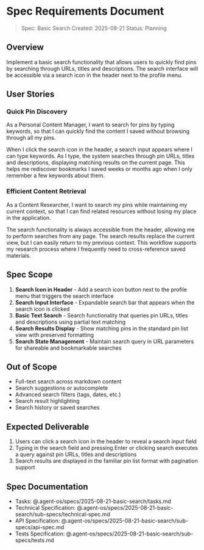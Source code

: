# Spec Requirements Document

> Spec: Basic Search
> Created: 2025-08-21
> Status: Planning

## Overview

Implement a basic search functionality that allows users to quickly find pins by searching through URLs, titles and descriptions. The search interface will be accessible via a search icon in the header next to the profile menu.

## User Stories

### Quick Pin Discovery

As a Personal Content Manager, I want to search for pins by typing keywords, so that I can quickly find the content I saved without browsing through all my pins.

When I click the search icon in the header, a search input appears where I can type keywords. As I type, the system searches through pin URLs, titles and descriptions, displaying matching results on the current page. This helps me rediscover bookmarks I saved weeks or months ago when I only remember a few keywords about them.

### Efficient Content Retrieval

As a Content Researcher, I want to search my pins while maintaining my current context, so that I can find related resources without losing my place in the application.

The search functionality is always accessible from the header, allowing me to perform searches from any page. The search results replace the current view, but I can easily return to my previous context. This workflow supports my research process where I frequently need to cross-reference saved materials.

## Spec Scope

1. **Search Icon in Header** - Add a search icon button next to the profile menu that triggers the search interface
2. **Search Input Interface** - Expandable search bar that appears when the search icon is clicked
3. **Basic Text Search** - Search functionality that queries pin URLs, titles and descriptions using partial text matching
4. **Search Results Display** - Show matching pins in the standard pin list view with preserved formatting
5. **Search State Management** - Maintain search query in URL parameters for shareable and bookmarkable searches

## Out of Scope

- Full-text search across markdown content
- Search suggestions or autocomplete
- Advanced search filters (tags, dates, etc.)
- Search result highlighting
- Search history or saved searches

## Expected Deliverable

1. Users can click a search icon in the header to reveal a search input field
2. Typing in the search field and pressing Enter or clicking search executes a query against pin URLs, titles and descriptions
3. Search results are displayed in the familiar pin list format with pagination support

## Spec Documentation

- Tasks: @.agent-os/specs/2025-08-21-basic-search/tasks.md
- Technical Specification: @.agent-os/specs/2025-08-21-basic-search/sub-specs/technical-spec.md
- API Specification: @.agent-os/specs/2025-08-21-basic-search/sub-specs/api-spec.md
- Tests Specification: @.agent-os/specs/2025-08-21-basic-search/sub-specs/tests.md
